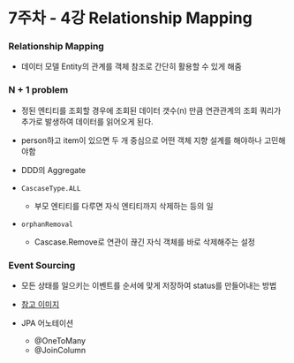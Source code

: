 # 7주차 - 4강 Relationship Mapping

### Relationship Mapping
* 데이터 모델 Entity의 관계를 객체 참조로 간단히 활용할 수 있게 해줌

### N + 1 problem
* 정된 엔티티를 조회할 경우에 조회된 데이터 갯수(n) 만큼 연관관계의 조회 쿼리가 추가로 발생하여 데이터를 읽어오게 된다. 
* person하고 item이 있으면 두 개 중심으로 어떤 객체 지향 설계를 해야하나 고민해야함
  
* DDD의 Aggregate
* `CascaseType.ALL`
  * 부모 엔티티를 다루면 자식 엔티티까지 삭제하는 등의 일
* `orphanRemoval`
  * Cascase.Remove로 연관이 끊긴 자식 객체를 바로 삭제해주는 설정
### Event Sourcing
  * 모든 상태를 일으키는 이벤트를 순서에 맞게 저장하여 status를 만들어내는 방법
  * [참고 이미지](https://img1.daumcdn.net/thumb/R1280x0/?scode=mtistory2&fname=https%3A%2F%2Fblog.kakaocdn.net%2Fdn%2FbF2oCK%2FbtrKdQ7nfTI%2FUJumUEpHkkUd7hZvF0kZGk%2Fimg.png)
  
* JPA 어노테이션
  * @OneToMany
  * @JoinColumn